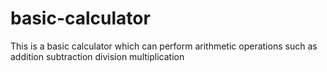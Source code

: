 # basic-calculator

This is a basic calculator which can perform arithmetic operations such as addition subtraction division multiplication
